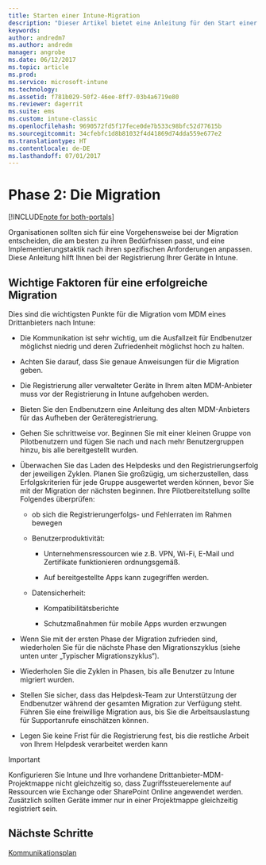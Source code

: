 ```yaml
---
title: Starten einer Intune-Migration
description: "Dieser Artikel bietet eine Anleitung für den Start einer Migration."
keywords: 
author: andredm7
ms.author: andredm
manager: angrobe
ms.date: 06/12/2017
ms.topic: article
ms.prod: 
ms.service: microsoft-intune
ms.technology: 
ms.assetid: f781b029-50f2-46ee-8ff7-03b4a6719e80
ms.reviewer: dagerrit
ms.suite: ems
ms.custom: intune-classic
ms.openlocfilehash: 9690572fd5f17fece0de7b533c98bfc52d77615b
ms.sourcegitcommit: 34cfebfc1d8b81032f4d41869d74dda559e677e2
ms.translationtype: HT
ms.contentlocale: de-DE
ms.lasthandoff: 07/01/2017
---
```

# <a name="phase-2-migration-campaign"></a>Phase 2: Die Migration

[!INCLUDE[note for both-portals](./includes/note-for-both-portals.md)]

Organisationen sollten sich für eine Vorgehensweise bei der Migration entscheiden, die am besten zu ihren Bedürfnissen passt, und eine Implementierungstaktik nach ihren spezifischen Anforderungen anpassen. Diese Anleitung hilft Ihnen bei der Registrierung Ihrer Geräte in Intune.

## <a name="keys-to-a-successful-migration"></a>Wichtige Faktoren für eine erfolgreiche Migration

Dies sind die wichtigsten Punkte für die Migration vom MDM eines Drittanbieters nach Intune:

-   Die Kommunikation ist sehr wichtig, um die Ausfallzeit für Endbenutzer möglichst niedrig und deren Zufriedenheit möglichst hoch zu halten.

-   Achten Sie darauf, dass Sie genaue Anweisungen für die Migration geben.

-   Die Registrierung aller verwalteter Geräte in Ihrem alten MDM-Anbieter muss vor der Registrierung in Intune aufgehoben werden.

-   Bieten Sie den Endbenutzern eine Anleitung des alten MDM-Anbieters für das Aufheben der Geräteregistrierung.

-   Gehen Sie schrittweise vor. Beginnen Sie mit einer kleinen Gruppe von Pilotbenutzern und fügen Sie nach und nach mehr Benutzergruppen hinzu, bis alle bereitgestellt wurden.

-   Überwachen Sie das Laden des Helpdesks und den Registrierungserfolg der jeweiligen Zyklen. Planen Sie großzügig, um sicherzustellen, dass Erfolgskriterien für jede Gruppe ausgewertet werden können, bevor Sie mit der Migration der nächsten beginnen. Ihre Pilotbereitstellung sollte Folgendes überprüfen:

    -   ob sich die Registrierungerfolgs- und Fehlerraten im Rahmen bewegen

    -   Benutzerproduktivität:

        -   Unternehmensressourcen wie z.B. VPN, Wi-Fi, E-Mail und Zertifikate funktionieren ordnungsgemäß.

        -   Auf bereitgestellte Apps kann zugegriffen werden.

    -   Datensicherheit:

        -   Kompatibilitätsberichte

        -   Schutzmaßnahmen für mobile Apps wurden erzwungen

-   Wenn Sie mit der ersten Phase der Migration zufrieden sind, wiederholen Sie für die nächste Phase den Migrationszyklus (siehe unten unter „Typischer Migrationszyklus“).

-   Wiederholen Sie die Zyklen in Phasen, bis alle Benutzer zu Intune migriert wurden.

-   Stellen Sie sicher, dass das Helpdesk-Team zur Unterstützung der Endbenutzer während der gesamten Migration zur Verfügung steht. Führen Sie eine freiwillige Migration aus, bis Sie die Arbeitsauslastung für Supportanrufe einschätzen können.

-   Legen Sie keine Frist für die Registrierung fest, bis die restliche Arbeit von Ihrem Helpdesk verarbeitet werden kann

> [!IMPORTANT] 
> Konfigurieren Sie Intune und Ihre vorhandene Drittanbieter-MDM-Projektmappe nicht gleichzeitig so, dass Zugriffssteuerelemente auf Ressourcen wie Exchange oder SharePoint Online angewendet werden. Zusätzlich sollten Geräte immer nur in einer Projektmappe gleichzeitig registriert sein.

## <a name="next-steps"></a>Nächste Schritte

[Kommunikationsplan](migration-guide-communication-plan.md)
